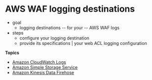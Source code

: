 # AWS WAF logging destinations<a name="logging-destinations"></a>

* goal
  * logging destinations -- for your -- AWS WAF logs
* steps
  * configure your logging destination
  * provide its specifications | your web ACL logging configuration

**Topics**
+ [Amazon CloudWatch Logs](logging-cw-logs.md)
+ [Amazon Simple Storage Service](logging-s3.md)
+ [Amazon Kinesis Data Firehose](logging-kinesis.md)